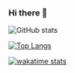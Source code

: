 ### Hi there 👋

<!--
**annapinkerton/annapinkerton** is a ✨ _special_ ✨ repository because its `README.md` (this file) appears on your GitHub profile.

Gradient in bg_color
You can provide multiple comma-separated values in bg_color option to render a gradient, the format of the gradient is :-

&bg_color=DEG,COLOR1,COLOR2,COLOR3...COLOR10

-->


![GitHub stats](https://github-readme-stats.vercel.app/api?username=akpinkerton&hide=issues&count_private=true&show_icons=true&theme=radical)

[![Top Langs](https://github-readme-stats.vercel.app/api/top-langs/?username=akpinkerton&layout=compact)](https://github.com/akpinkerton/github-readme-stats)


[![wakatime stats](https://github-readme-stats.vercel.app/api/wakatime?username=akpinkerton&layout=compact)](https://github.com/akpinkerton/github-readme-stats)



